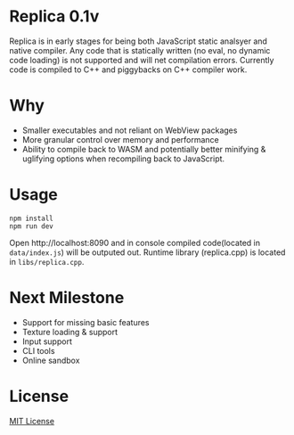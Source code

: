# Replica 0.1v
Replica is in early stages for being both JavaScript static analsyer and native compiler. Any code that is statically written (no eval, no dynamic code loading) is not supported and will net compilation errors. Currently code is compiled to C++ and piggybacks on C++ compiler work.

# Why
- Smaller executables and not reliant on WebView packages
- More granular control over memory and performance
- Ability to compile back to WASM and potentially better minifying & uglifying options when recompiling back to JavaScript.

# Usage
```
npm install
npm run dev
```
Open http://localhost:8090 and in console compiled code(located in `data/index.js`) will be outputed out. Runtime library (replica.cpp) is located in `libs/replica.cpp`.

# Next Milestone
- Support for missing basic features
- Texture loading & support
- Input support
- CLI tools
- Online sandbox

# License

[MIT License](LICENSE.md)
